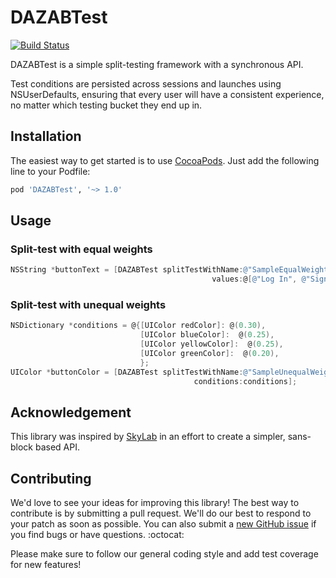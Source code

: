 DAZABTest
=========
[![Build Status](https://travis-ci.org/dasmer/DAZABTest.svg?branch=master)](https://travis-ci.org/dasmer/DAZABTest)

DAZABTest is a simple split-testing framework with a synchronous API.

Test conditions are persisted across sessions and launches using NSUserDefaults, ensuring that every user will have a consistent experience, no matter which testing bucket they end up in.

Installation
------------
The easiest way to get started is to use [CocoaPods](http://cocoapods.org/). Just add the following line to your Podfile:

```ruby
pod 'DAZABTest', '~> 1.0'
```

Usage
-----

### Split-test with equal weights
```objective-c
NSString *buttonText = [DAZABTest splitTestWithName:@"SampleEqualWeightTestName"
											 values:@[@"Log In", @"Sign In", @"Submit", @"Confirm"]];
```

### Split-test with unequal weights
```objective-c
NSDictionary *conditions = @{[UIColor redColor]: @(0.30),
                             [UIColor blueColor]:  @(0.25),
                             [UIColor yellowColor]:  @(0.25),
                             [UIColor greenColor]:  @(0.20),
                             };
UIColor *buttonColor = [DAZABTest splitTestWithName:@"SampleUnequalWeightTestName"
										 conditions:conditions];
```

Acknowledgement
---------------
This library was inspired by [SkyLab](https://github.com/mattt/SkyLab) in an effort to create a simpler, sans-block based API.


Contributing
------------

We'd love to see your ideas for improving this library! The best way to contribute is by submitting a pull request. We'll do our best to respond to your patch as soon as possible. You can also submit a [new GitHub issue](https://github.com/dasmer/DAZABTest/issues/new) if you find bugs or have questions. :octocat:

Please make sure to follow our general coding style and add test coverage for new features!